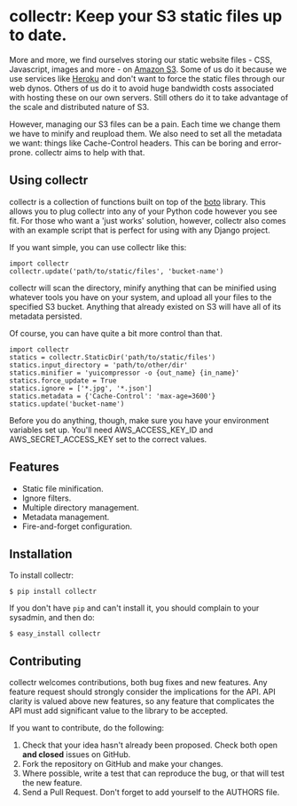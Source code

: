 # collectr: Keep your S3 static files up to date.

More and more, we find ourselves storing our static website files - CSS,
Javascript, images and more - on [Amazon S3](http://aws.amazon.com/s3/). Some
of us do it because we use services like [Heroku](http://www.heroku.com/) and
don't want to force the static files through our web dynos. Others of us do it
to avoid huge bandwidth costs associated with hosting these on our own servers.
Still others do it to take advantage of the scale and distributed nature of S3.

However, managing our S3 files can be a pain. Each time we change them we have
to minify and reupload them. We also need to set all the metadata we want:
things like Cache-Control headers. This can be boring and error-prone. collectr
aims to help with that.

## Using collectr

collectr is a collection of functions built on top of the
[boto](https://github.com/boto/boto) library. This allows you to plug collectr
into any of your Python code however you see fit. For those who want a 'just
works' solution, however, collectr also comes with an example script that is
perfect for using with any Django project.

If you want simple, you can use collectr like this:

    import collectr
    collectr.update('path/to/static/files', 'bucket-name')

collectr will scan the directory, minify anything that can be minified using
whatever tools you have on your system, and upload all your files to the
specified S3 bucket. Anything that already existed on S3 will have all of its
metadata persisted.

Of course, you can have quite a bit more control than that.

    import collectr
    statics = collectr.StaticDir('path/to/static/files')
    statics.input_directory = 'path/to/other/dir'
    statics.minifier = 'yuicompressor -o {out_name} {in_name}'
    statics.force_update = True
    statics.ignore = ['*.jpg', '*.json']
    statics.metadata = {'Cache-Control': 'max-age=3600'}
    statics.update('bucket-name')

Before you do anything, though, make sure you have your environment variables
set up. You'll need AWS\_ACCESS\_KEY\_ID and AWS\_SECRET\_ACCESS\_KEY set to
the correct values.

## Features

- Static file minification.
- Ignore filters.
- Multiple directory management.
- Metadata management.
- Fire-and-forget configuration.

## Installation

To install collectr:

    $ pip install collectr

If you don't have `pip` and can't install it, you should complain to your
sysadmin, and then do:

    $ easy_install collectr

## Contributing

collectr welcomes contributions, both bug fixes and new features. Any feature
request should strongly consider the implications for the API. API clarity
is valued above new features, so any feature that complicates the API must add
significant value to the library to be accepted.

If you want to contribute, do the following:

1. Check that your idea hasn't already been proposed. Check both open **and
   closed** issues on GitHub.
2. Fork the repository on GitHub and make your changes.
3. Where possible, write a test that can reproduce the bug, or that will test
   the new feature.
4. Send a Pull Request. Don't forget to add yourself to the AUTHORS file.
